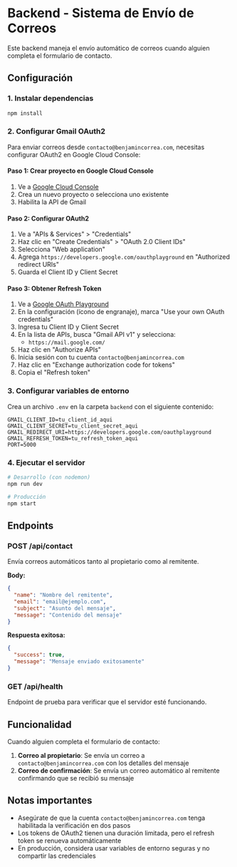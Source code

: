 # Backend - Sistema de Envío de Correos

Este backend maneja el envío automático de correos cuando alguien completa el formulario de contacto.

## Configuración

### 1. Instalar dependencias

```bash
npm install
```

### 2. Configurar Gmail OAuth2

Para enviar correos desde `contacto@benjamincorrea.com`, necesitas configurar OAuth2 en Google Cloud Console:

#### Paso 1: Crear proyecto en Google Cloud Console

1. Ve a [Google Cloud Console](https://console.cloud.google.com/)
2. Crea un nuevo proyecto o selecciona uno existente
3. Habilita la API de Gmail

#### Paso 2: Configurar OAuth2

1. Ve a "APIs & Services" > "Credentials"
2. Haz clic en "Create Credentials" > "OAuth 2.0 Client IDs"
3. Selecciona "Web application"
4. Agrega `https://developers.google.com/oauthplayground` en "Authorized redirect URIs"
5. Guarda el Client ID y Client Secret

#### Paso 3: Obtener Refresh Token

1. Ve a [Google OAuth Playground](https://developers.google.com/oauthplayground/)
2. En la configuración (ícono de engranaje), marca "Use your own OAuth credentials"
3. Ingresa tu Client ID y Client Secret
4. En la lista de APIs, busca "Gmail API v1" y selecciona:
   - `https://mail.google.com/`
5. Haz clic en "Authorize APIs"
6. Inicia sesión con tu cuenta `contacto@benjamincorrea.com`
7. Haz clic en "Exchange authorization code for tokens"
8. Copia el "Refresh token"

### 3. Configurar variables de entorno

Crea un archivo `.env` en la carpeta `backend` con el siguiente contenido:

```env
GMAIL_CLIENT_ID=tu_client_id_aqui
GMAIL_CLIENT_SECRET=tu_client_secret_aqui
GMAIL_REDIRECT_URI=https://developers.google.com/oauthplayground
GMAIL_REFRESH_TOKEN=tu_refresh_token_aqui
PORT=5000
```

### 4. Ejecutar el servidor

```bash
# Desarrollo (con nodemon)
npm run dev

# Producción
npm start
```

## Endpoints

### POST /api/contact

Envía correos automáticos tanto al propietario como al remitente.

**Body:**

```json
{
  "name": "Nombre del remitente",
  "email": "email@ejemplo.com",
  "subject": "Asunto del mensaje",
  "message": "Contenido del mensaje"
}
```

**Respuesta exitosa:**

```json
{
  "success": true,
  "message": "Mensaje enviado exitosamente"
}
```

### GET /api/health

Endpoint de prueba para verificar que el servidor esté funcionando.

## Funcionalidad

Cuando alguien completa el formulario de contacto:

1. **Correo al propietario**: Se envía un correo a `contacto@benjamincorrea.com` con los detalles del mensaje
2. **Correo de confirmación**: Se envía un correo automático al remitente confirmando que se recibió su mensaje

## Notas importantes

- Asegúrate de que la cuenta `contacto@benjamincorrea.com` tenga habilitada la verificación en dos pasos
- Los tokens de OAuth2 tienen una duración limitada, pero el refresh token se renueva automáticamente
- En producción, considera usar variables de entorno seguras y no compartir las credenciales
